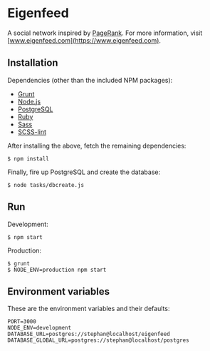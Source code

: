 Eigenfeed
=========

A social network inspired by [PageRank](http://en.wikipedia.org/wiki/PageRank). For more information, visit [www.eigenfeed.com](https://www.eigenfeed.com).

## Installation

Dependencies (other than the included NPM packages):

- [Grunt](http://gruntjs.com/)
- [Node.js](http://nodejs.org/)
- [PostgreSQL](http://www.postgresql.org/)
- [Ruby](https://www.ruby-lang.org/en/)
- [Sass](http://sass-lang.com/)
- [SCSS-lint](https://github.com/causes/scss-lint)

After installing the above, fetch the remaining dependencies:

    $ npm install

Finally, fire up PostgreSQL and create the database:

    $ node tasks/dbcreate.js

## Run

Development:

    $ npm start

Production:

    $ grunt
    $ NODE_ENV=production npm start

## Environment variables

These are the environment variables and their defaults:

    PORT=3000
    NODE_ENV=development
    DATABASE_URL=postgres://stephan@localhost/eigenfeed
    DATABASE_GLOBAL_URL=postgres://stephan@localhost/postgres
